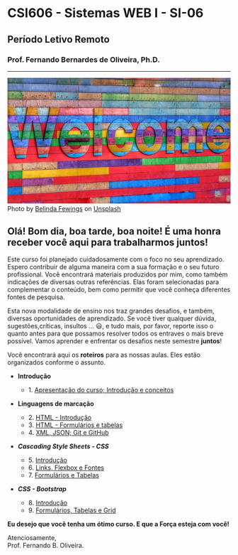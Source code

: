 # CSI606 - Sistemas WEB I - SI-06
## Período Letivo Remoto
### Prof. Fernando Bernardes de Oliveira, Ph.D.

---

![image](./img/belinda-fewings-6wAGwpsXHE0-unsplash.jpg)  
Photo by <a href="https://unsplash.com/@bel2000a?utm_source=unsplash&utm_medium=referral&utm_content=creditCopyText">Belinda Fewings</a> on <a href="https://unsplash.com/s/photos/belinda-fewings-welcome?utm_source=unsplash&utm_medium=referral&utm_content=creditCopyText">Unsplash</a>
  

## Olá! Bom dia, boa tarde, boa noite! É uma honra receber você aqui para trabalharmos juntos!  

Este curso foi planejado cuidadosamente com o foco no seu aprendizado. Espero contribuir de alguma maneira com a sua formação e o seu futuro profissional. Você encontrará materiais produzidos por mim, como também indicações de diversas outras referências. Elas foram selecionadas para complementar o conteúdo, bem como permitir que você conheça diferentes fontes de pesquisa.  

Esta nova modalidade de ensino nos traz grandes desafios, e também, diversas oportunidades de aprendizado. Se você tiver qualquer dúvida, sugestões,críticas, insultos \... :smiley:, e tudo mais, por favor, reporte isso o quanto antes para que possamos resolver todos os entraves o mais breve possível. Vamos aprender e enfrentar os desafios neste semestre **juntos**!  

Você encontrará aqui os **roteiros** para as nossas aulas. Eles estão organizados conforme o assunto.

- **Introdução**
    - 1\. [Apresentação do curso; Introdução e conceitos](./001-roteiro-aula-01.md)

- **Linguagens de marcação**

    - 2\. [HTML - Introdução](./002-roteiro-aula-02-html.md)
    - 3\. [HTML - Formulários e tabelas](./003-roteiro-aula-03-html-forms-tables.md)
    - 4\. [XML, JSON; Git e GitHub](./004-roteiro-aula-04-ling-marcacoes-github.md)

- ***Cascading Style Sheets - CSS***

    - 5\. [Introdução](./005-roteiro-aula-05-css-introducao.md)
    - 6\. [Links, Flexbox e Fontes](./006-roteiro-aula-06-css-links-flexbox-fonts.md)
    - 7\. [Formulários e Tabelas](./007-roteiro-aula-07-css-forms-tables.md)

- ***CSS - Bootstrap*** 

    - 8\. [Introdução](./008-roteiro-aula-08-css-bs-introducao.md)
    - 9\. [Formulários, Tabelas e Grid](./009-roteiro-aula-09-css-bs-forms-tables-grid.md)

**Eu desejo que você tenha um ótimo curso. E que a Força esteja com você!**
  
  
Atenciosamente,  
Prof. Fernando B. Oliveira.